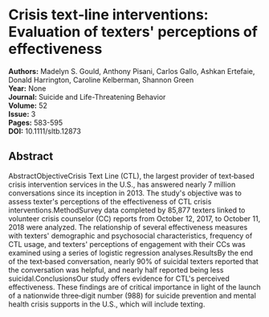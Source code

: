 # Crisis text‐line interventions: Evaluation of texters' perceptions of effectiveness

**Authors:** Madelyn S. Gould, Anthony Pisani, Carlos Gallo, Ashkan Ertefaie, Donald Harrington, Caroline Kelberman, Shannon Green  
**Year:** None  
**Journal:** Suicide and Life-Threatening Behavior  
**Volume:** 52  
**Issue:** 3  
**Pages:** 583-595  
**DOI:** 10.1111/sltb.12873  

## Abstract
AbstractObjectiveCrisis Text Line (CTL), the largest provider of text‐based crisis intervention services in the U.S., has answered nearly 7 million conversations since its inception in 2013. The study's objective was to assess texter's perceptions of the effectiveness of CTL crisis interventions.MethodSurvey data completed by 85,877 texters linked to volunteer crisis counselor (CC) reports from October 12, 2017, to October 11, 2018 were analyzed. The relationship of several effectiveness measures with texters' demographic and psychosocial characteristics, frequency of CTL usage, and texters' perceptions of engagement with their CCs was examined using a series of logistic regression analyses.ResultsBy the end of the text‐based conversation, nearly 90% of suicidal texters reported that the conversation was helpful, and nearly half reported being less suicidal.ConclusionsOur study offers evidence for CTL's perceived effectiveness. These findings are of critical importance in light of the launch of a nationwide three‐digit number (988) for suicide prevention and mental health crisis supports in the U.S., which will include texting.

